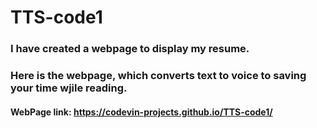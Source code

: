 # TTS-code1
### I have created a webpage to display my resume.
### Here is the webpage, which converts text to voice to saving your time wjile reading.
#### WebPage link:  https://codevin-projects.github.io/TTS-code1/
